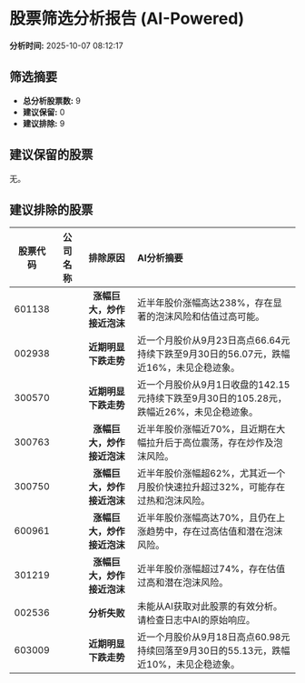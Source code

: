 # 股票筛选分析报告 (AI-Powered)

**分析时间:** 2025-10-07 08:12:17

## 筛选摘要

- **总分析股票数:** 9
- **建议保留:** 0
- **建议排除:** 9

## 建议保留的股票

无。


## 建议排除的股票

| 股票代码 | 公司名称 | 排除原因 | AI分析摘要 |
|:---:|:---:|:---:|:---|
| 601138 |  | **涨幅巨大，炒作接近泡沫** | 近半年股价涨幅高达238%，存在显著的泡沫风险和估值过高可能。 |
| 002938 |  | **近期明显下跌走势** | 近一个月股价从9月23日高点66.64元持续下跌至9月30日的56.07元，跌幅近16%，未见企稳迹象。 |
| 300570 |  | **近期明显下跌走势** | 近一个月股价从9月1日收盘的142.15元持续下跌至9月30日的105.28元，跌幅近26%，未见企稳迹象。 |
| 300763 |  | **涨幅巨大，炒作接近泡沫** | 近半年股价涨幅近70%，且近期在大幅拉升后于高位震荡，存在炒作及泡沫风险。 |
| 300750 |  | **涨幅巨大，炒作接近泡沫** | 近半年股价涨幅超62%，尤其近一个月股价快速拉升超过32%，可能存在过热和泡沫风险。 |
| 600961 |  | **涨幅巨大，炒作接近泡沫** | 近半年股价涨幅高达70%，且仍在上涨趋势中，存在过高估值和潜在泡沫风险。 |
| 301219 |  | **涨幅巨大，炒作接近泡沫** | 近半年股价涨幅超过74%，存在估值过高和潜在泡沫风险。 |
| 002536 |  | **分析失败** | 未能从AI获取对此股票的有效分析。请检查日志中AI的原始响应。 |
| 603009 |  | **近期明显下跌走势** | 近一个月股价从9月18日高点60.98元持续回落至9月30日的55.13元，跌幅近10%，未见企稳迹象。 |
